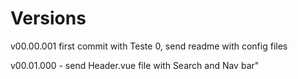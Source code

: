 # Versions

v00.00.001 first commit with Teste 0, send readme with config files


v00.01.000 - send Header.vue file with Search and Nav bar"